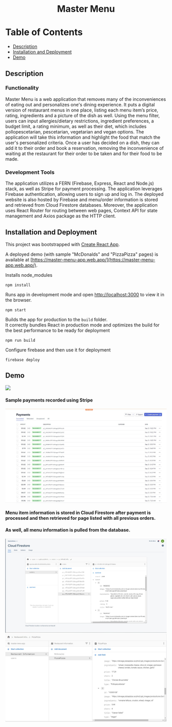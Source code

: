 <div align="center">
  
  # Master Menu 

</div>

# Table of Contents
- [Description](#description)
- [Installation and Deployment](#installation-and-deployment)
- [Demo](#demo)

<a name="description"></a>
## Description 

### Functionality
Master Menu is a web application that removes many of the inconveniences of eating out and personalizes one's dining experience. It puts a digital version of restaurant menus in one place, listing each menu item’s price, rating, ingredients and a picture of the dish as well. Using the menu filter, users can input allergies/dietary restrictions, ingredient preferences, a budget limit, a rating minimum, as well as their diet, which includes pollopescetarian, pescetarian, vegetarian and vegan options. 
The application will take this information and highlight the food that match the user's personalized criteria. 
Once a user has decided on a dish, they can add it to their order and book a reservation, removing the inconvenience of waiting at the restaurant for their order to be taken and for their food to be made. 

### Development Tools
The application utilizes a FERN (Firebase, Express, React and Node.js) stack, as well as Stripe for payment processing. The application leverages Firebase authentication, allowing users to sign up and log in. The deployed website is also hosted by Firebase and menu/order information is stored and retrieved from Cloud Firestore databases. Moreover, the application uses React Router for routing between web pages, Context API for state management and Axios package as the HTTP client. 

<a name="installation-and-deployment"></a>
## Installation and Deployment
This project was bootstrapped with [Create React App](https://github.com/facebook/create-react-app).

A deployed demo (with sample "McDonalds" and "PizzaPizza" pages) is available at [https://master-menu-app.web.app/](https://master-menu-app.web.app/).

Installs node_modules
```
npm install
```

Runs app in development mode and open [http://localhost:3000](http://localhost:3000) to view it in the browser.
```
npm start
```

Builds the app for production to the `build` folder.<br />
It correctly bundles React in production mode and optimizes the build for the best performance to be ready for deployment
```
npm run build
```

Configure firebase and then use it for deployment
```
firebase deploy
```


<a name="demo"></a>
## Demo 
![](MasterMenuDemo.gif) <br/>

#### Sample payments recorded using Stripe 
![](stripe.jpg)

#### Menu item information is stored in Cloud Firestore after payment is processed and then retrieved for page listed with all previous orders.
#### As well, all menu information is pulled from the database.  
![](firestore.jpg)
![](database.jpg)




 



